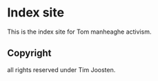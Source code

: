 # Index site 

This is the index site for Tom manheaghe activism. 

## Copyright 

all rights reserved under Tim Joosten.